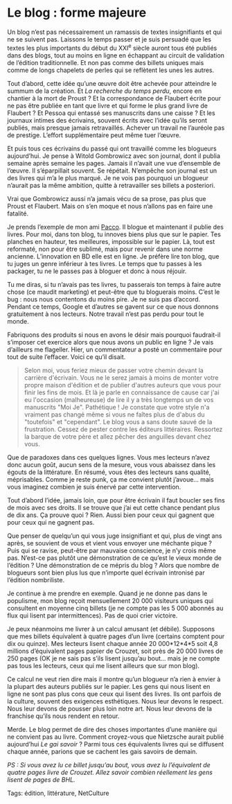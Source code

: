 # Le blog : forme majeure

Un blog n’est pas nécessairement un ramassis de textes insignifiants et qui ne se suivent pas. Laissons le temps passer et je suis persuadé que les textes les plus importants du début du XXI<sup>e</sup> siècle auront tous été publiés dans des blogs, tout au moins en ligne en échappant au circuit de validation de l’édition traditionnelle. Et non pas comme des billets uniques mais comme de longs chapelets de perles qui se reflètent les unes les autres.

Tout d’abord, cette idée qu’une œuvre doit être achevée pour atteindre le summum de la création. Et *La recherche du temps perdu*, encore en chantier à la mort de Proust ? Et la correspondance de Flaubert écrite pour ne pas être publiée en tant que livre et qui forme le plus grand livre de Flaubert ? Et Pessoa qui entassé ses manuscrits dans une caisse ? Et les journaux intimes des écrivains, souvent écrits avec l’idée qu’ils seront publiés, mais presque jamais retravaillés. Achever un travail ne l’auréole pas de prestige. L’effort supplémentaire peut même tuer l’œuvre.

Et puis tous ces écrivains du passé qui ont travaillé comme les blogueurs aujourd’hui. Je pense à Witold Gombrowicz avec son journal, dont il publia semaine après semaine les pages. Jamais il n’avait une vue d’ensemble de l’œuvre. Il s’éparpillait souvent. Se répétait. N’empêche son journal est un des livres qui m’a le plus marqué. Je ne vois pas pourquoi un blogueur n’aurait pas la même ambition, quitte à retravailler ses billets a posteriori.

Vrai que Gombrowicz aussi n’a jamais vécu de sa prose, pas plus que Proust et Flaubert. Mais on s’en moque et nous n’allons pas en faire une fatalité.

Je prends l’exemple de mon ami [Pacco](http://www.fuckingkarma.com/). Il blogue et maintenant il publie des livres. Pour moi, dans ton blog, tu innoves biens plus que sur le papier. Tes planches en hauteur, tes meilleures, impossible sur le papier. Là, tout est reformaté, non pour être sublimé, mais pour revenir dans une norme ancienne. L’innovation en BD elle est en ligne. Je préfère lire ton blog, que tu juges un genre inférieur à tes livres. Le temps que tu passes à les packager, tu ne le passes pas à bloguer et donc à nous réjouir.

Tu me diras, si tu n’avais pas tes livres, tu passerais ton temps à faire autre chose (ce maudit marketing) et peut-être que tu bloguerais moins. C’est le bug : nous nous contentons du moins pire. Je ne suis pas d’accord. Pendant ce temps, Google et d’autres se gavent sur ce que nous donnons gratuitement à nos lecteurs. Notre travail n’est pas perdu pour tout le monde.

Fabriquons des produits si nous en avons le désir mais pourquoi faudrait-il s’imposer cet exercice alors que nous avons un public en ligne ? Je vais d’ailleurs me flageller. Hier, un commentateur a posté un commentaire pour tout de suite l’effacer. Voici ce qu’il disait.

> Selon moi, vous feriez mieux de passer votre chemin devant la carrière d'écrivain. Vous ne le serez jamais à moins de monter votre propre maison d'édition et de publier d'autres auteurs que vous pour finir les fins de mois. Et là je parle en connaissance de cause car j'ai eu l'occasion (malheureuse) de lire il y a très longtemps un de vos manuscrits "Moi Je". Pathétique ! Je constate que votre style n'a vraiment pas changé même si vous ne faîtes plus de d'abus du "toutefois" et "cependant". Le blog vous a sans doute sauvé de la frustration. Cessez de pester contre les éditeurs littéraires. Ressortez la barque de votre père et allez pêcher des anguilles devant chez vous.

Que de paradoxes dans ces quelques lignes. Vous mes lecteurs n’avez donc aucun goût, aucun sens de la mesure, vous vous abaissez dans les égouts de la littérature. En résumé, vous êtes des lecteurs sans qualité, méprisables. Comme je reste punk, ça me convient plutôt j’avoue… mais vous imaginez combien je suis énervé par cette intervention.

Tout d’abord l’idée, jamais loin, que pour être écrivain il faut boucler ses fins de mois avec ses droits. Il se trouve que j’ai eut cette chance pendant plus de dix ans. Ça prouve quoi ? Rien. Aussi bien pour ceux qui gagnent que pour ceux qui ne gagnent pas.

Que penser de quelqu’un qui vous juge insignifiant et qui, plus de vingt ans après, se souvient de vous et vient vous envoyer une méchante pique ? Puis qui se ravise, peut-être par mauvaise conscience, je n’y crois même pas. N’est-ce pas plutôt une démonstration de ce qu’est le vieux monde de l’édition ? Une démonstration de ce mépris du blog ? Alors que nombre de blogueurs sont bien plus lus que n’importe quel écrivain intronisé par l’édition nombriliste.

Je continue à me prendre en exemple. Quand je ne donne pas dans le populisme, mon blog reçoit mensuellement 20 000 visiteurs uniques qui consultent en moyenne cinq billets (je ne compte pas les 5 000 abonnés au flux qui lisent par intermittences). Pas de quoi crier victoire.

Je peux néanmoins me livrer à un calcul amusant (et débile). Supposons que mes billets équivalent à quatre pages d’un livre (certains comptent pour dix ou quinze). Mes lecteurs lisent chaque année 20 000\*12\*4\*5 soit 4,8 millions d’équivalent pages papier de Crouzet, soit près de 20 000 livres de 250 pages (OK je ne sais pas s’ils lisent jusqu’au bout… mais je ne compte pas tous les lecteurs, ceux qui me lisent ailleurs que sur mon blog).

Ce calcul ne veut rien dire mais il montre qu’un blogueur n’a rien à envier à la plupart des auteurs publiés sur le papier. Les gens qui nous lisent en ligne ne sont pas plus cons que ceux qui lisent des livres. Ils ont parfois de la culture, souvent des exigences esthétiques. Nous leur devons le respect. Nous leur devons de pousser plus loin notre art. Nous leur devons de la franchise qu’ils nous rendent en retour.

Merde. Le blog permet de dire des choses importantes d’une manière qui ne convient pas au livre. Comment croyez-vous que Nietzsche aurait publié aujourd’hui *Le gai savoir* ? Parmi tous ces équivalents livres qui se diffusent chaque année, parions que se cachent les gais savoirs de demain.

*PS : Si vous avez lu ce billet jusqu’au bout, vous avez lu l’équivalent de quatre pages livre de Crouzet. Allez savoir combien réellement les gens lisent de pages de BHL.*

Tags: édition, littérature, NetCulture